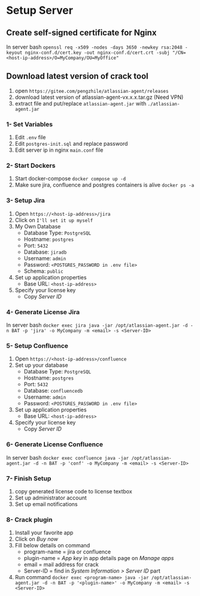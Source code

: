 # Setup Server

## Create self-signed certificate for Nginx

In server bash `openssl req -x509 -nodes -days 3650 -newkey rsa:2048 -keyout nginx-conf.d/cert.key -out nginx-conf.d/cert.crt -subj "/CN=<host-ip-address>/O=MyCompany/OU=MyOffice"`

## Download latest version of crack tool

1. open `https://gitee.com/pengzhile/atlassian-agent/releases`
2. download latest version of atlassian-agent-vx.x.x.tar.gz (Need VPN)
3. extract file and put/replace `atlassian-agent.jar` with `./atlassian-agent.jar`

### 1- Set Variables

1. Edit `.env` file
2. Edit `postgres-init.sql` and replace password
3. Edit server ip in nginx `main.conf` file

### 2- Start Dockers

1. Start docker-compose `docker compose up -d`
2. Make sure jira, confluence and postgres containers is alive `docker ps -a`

### 3- Setup Jira

1. Open `https://<host-ip-address>/jira`
2. Click on `I'll set it up myself`
3. My Own Database
    * Database Type: `PostgreSQL`
    * Hostname: `postgres`
    * Port: `5432`
    * Database: `jiradb`
    * Username: `admin`
    * Password: `<POSTGRES_PASSWORD in .env file>`
    * Schema: `public`
4. Set up application properties
    * Base URL: `<host-ip-address>`
5. Specify your license key
    * Copy *Server ID*

### 4- Generate License Jira

In server bash `docker exec jira java -jar /opt/atlassian-agent.jar -d -n BAT -p 'jira' -o MyCompany -m <email> -s <Server-ID>`

### 5- Setup Confluence

1. Open `https://<host-ip-address>/confluence`
2. Set up your database
    * Database Type: `PostgreSQL`
    * Hostname: `postgres`
    * Port: `5432`
    * Database: `confluencedb`
    * Username: `admin`
    * Password: `<POSTGRES_PASSWORD in .env file>`
3. Set up application properties
    * Base URL: `<host-ip-address>`
4. Specify your license key
    * Copy *Server ID*

### 6- Generate License Confluence

In server bash `docker exec confluence java -jar /opt/atlassian-agent.jar -d -n BAT -p 'conf' -o MyCompany -m <email> -s <Server-ID>`

### 7- Finish Setup

1. copy generated license code to license textbox
2. Set up administrator account
3. Set up email notifications

### 8- Crack plugin

1. Install your favorite app
2. Click on *Buy now*
3. Fill below details on command
    * program-name = jira or confluence
    * plugin-name = *App key* in app details page on *Manage apps*
    * email = mail address for crack
    * Server-ID = find in *System Information > Server ID* part
4. Run command `docker exec <program-name> java -jar /opt/atlassian-agent.jar -d -n BAT -p '<plugin-name>' -o MyCompany -m <email> -s <Server-ID>`
